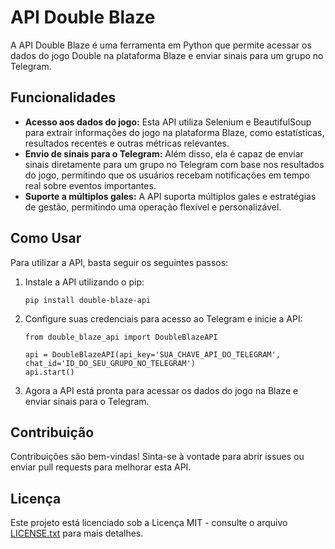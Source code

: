 <h1>API Double Blaze</h1>

<p>A API Double Blaze é uma ferramenta em Python que permite acessar os dados do jogo Double na plataforma Blaze e enviar sinais para um grupo no Telegram.</p>

<h2>Funcionalidades</h2>

<ul>
  <li><strong>Acesso aos dados do jogo:</strong> Esta API utiliza Selenium e BeautifulSoup para extrair informações do jogo na plataforma Blaze, como estatísticas, resultados recentes e outras métricas relevantes.</li>
  
  <li><strong>Envio de sinais para o Telegram:</strong> Além disso, ela é capaz de enviar sinais diretamente para um grupo no Telegram com base nos resultados do jogo, permitindo que os usuários recebam notificações em tempo real sobre eventos importantes.</li>
  
  <li><strong>Suporte a múltiplos gales:</strong> A API suporta múltiplos gales e estratégias de gestão, permitindo uma operação flexível e personalizável.</li>
</ul>

<h2>Como Usar</h2>

<p>Para utilizar a API, basta seguir os seguintes passos:</p>

<ol>
  <li>Instale a API utilizando o pip:</li>
  
  <pre><code>pip install double-blaze-api</code></pre>
  
  <li>Configure suas credenciais para acesso ao Telegram e inicie a API:</li>
  
  <pre><code>from double_blaze_api import DoubleBlazeAPI

api = DoubleBlazeAPI(api_key='SUA_CHAVE_API_DO_TELEGRAM', chat_id='ID_DO_SEU_GRUPO_NO_TELEGRAM')
api.start()</code></pre>
  
  <li>Agora a API está pronta para acessar os dados do jogo na Blaze e enviar sinais para o Telegram.</li>
</ol>

<h2>Contribuição</h2>

<p>Contribuições são bem-vindas! Sinta-se à vontade para abrir issues ou enviar pull requests para melhorar esta API.</p>

<h2>Licença</h2>

<p>Este projeto está licenciado sob a Licença MIT - consulte o arquivo <a href="LICENSE.txt">LICENSE.txt</a> para mais detalhes.</p>
